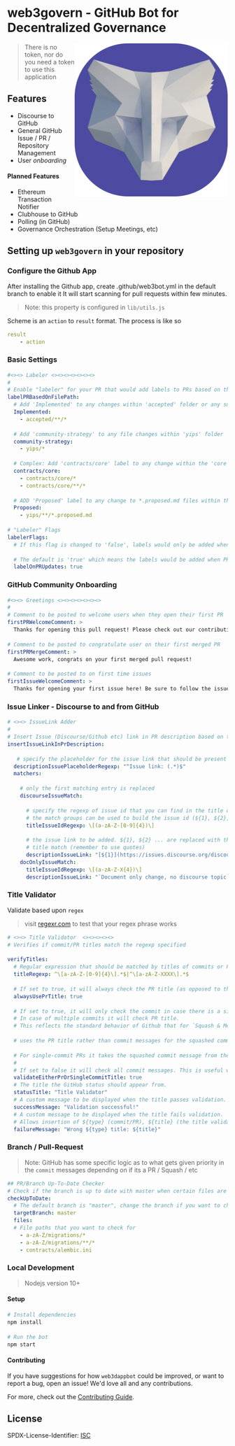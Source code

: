 # web3govern - GitHub Bot for Decentralized Governance

<img src="assets/icon.png" width="350" align="right">

> There is no token, nor do you need a token to use this application

## Features

* Discourse to GitHub
* General GitHub Issue / PR / Repository Management
* User *onboarding* 

#### Planned Features 

* Ethereum Transaction Notifier
* Clubhouse to GitHub
* Polling (in GitHub)
* Governance Orchestration (Setup Meetings, etc)

## Setting up `web3govern` in your repository

### Configure the Github App

After installing the Github app, create .github/web3bot.yml in the default branch to enable it
It will start scanning for pull requests within few minutes.


> Note: this property is configured in `lib/utils.js`

Scheme is an `action` to `result` format. The process is like so
```yaml
result
    - action
```

### Basic Settings

```yaml
#<><> Labeler <><><><><><><>
#
# Enable "labeler" for your PR that would add labels to PRs based on the paths that are modified in the PR.
labelPRBasedOnFilePath:
  # Add 'Implemented' to any changes within 'accepted' folder or any sub-folders
  Implemented:
    - accepted/**/*

  # Add 'community-strategy' to any file changes within 'yips' folder
  community-strategy:
    - yips/*

  # Complex: Add 'contracts/core' label to any change within the 'core' package
  contracts/core:
    - contracts/core/*
    - contracts/core/**/*  

  # ADD 'Proposed' label to any change to *.proposed.md files within the source dir
  Proposed:
    - yips/**/*.proposed.md

# "Labeler" Flags
labelerFlags:
  # If this flag is changed to 'false', labels would only be added when the PR is first created and not when existing is updated

  # The default is 'true' which means the labels would be added when PR is updated even if they were removed by the user   
  labelOnPRUpdates: true
```

### GitHub Community Onboarding

```yaml
#<><> Greetings <><><><><><><>
#
# Comment to be posted to welcome users when they open their first PR
firstPRWelcomeComment: >
  Thanks for opening this pull request! Please check out our contributing guidelines.

# Comment to be posted to congratulate user on their first merged PR
firstPRMergeComment: >
  Awesome work, congrats on your first merged pull request!

# Comment to be posted to on first time issues
firstIssueWelcomeComment: >
  Thanks for opening your first issue here! Be sure to follow the issue template!
```

### Issue Linker - Discourse to and from GitHub

```yaml
# <><> IssueLink Adder
#
# Insert Issue (Discourse/Github etc) link in PR description based on the Issue ID in PR title.
insertIssueLinkInPrDescription:

   # specify the placeholder for the issue link that should be present in the description
  descriptionIssuePlaceholderRegexp: "^Issue link: (.*)$"
  matchers:

    # only the first matching entry is replaced
    discourseIssueMatch:

      # specify the regexp of issue id that you can find in the title of the PR
      # the match groups can be used to build the issue id (${1}, ${2}, etc.).
      titleIssueIdRegexp: \[(a-zA-Z-[0-9]{4})\]

      # the issue link to be added. ${1}, ${2} ... are replaced with the match groups from the
      # title match (remember to use quotes)
      descriptionIssueLink: "[${1}](https://issues.discourse.org/discourse/browse/${1}/)"
    docOnlyIssueMatch:
      titleIssueIdRegexp: \[(a-zA-Z-X{4})\]
      descriptionIssueLink: "`Document only change, no discourse topic`"
```

### Title Validator

Validate based upon `regex` 

> visit [regexr.com](https://regexr.com/) to test that your regex phrase works

```yaml
# <><> Title Validator  <><><><><>
# Verifies if commit/PR titles match the regexp specified

verifyTitles:
  # Regular expression that should be matched by titles of commits or PR
  titleRegexp: ^\[a-zA-Z-[0-9]{4}\].*$|^\[a-zA-Z-XXXX\].*$

  # If set to true, it will always check the PR title (as opposed to the individual commits).
  alwaysUsePrTitle: true

  # If set to true, it will only check the commit in case there is a single commit.
  # In case of multiple commits it will check PR title.
  # This reflects the standard behavior of Github that for `Squash & Merge` GitHub

  # uses the PR title rather than commit messages for the squashed commit 

  # For single-commit PRs it takes the squashed commit message from the commit as expected.
  #
  # If set to false it will check all commit messages. This is useful when you do not squash commits at merge.
  validateEitherPrOrSingleCommitTitle: true
  # The title the GitHub status should appear from.
  statusTitle: "Title Validator"
  # A custom message to be displayed when the title passes validation.
  successMessage: "Validation successful!"
  # A custom message to be displayed when the title fails validation.
  # Allows insertion of ${type} (commit/PR), ${title} (the title validated) and ${regex} (the titleRegexp above).
  failureMessage: "Wrong ${type} title: ${title}"
```

### Branch / Pull-Request

> Note: GitHub has some specific logic as to what gets given priority in the `commit` messages depending on if its a PR / Squash / etc

```yaml
## PR/Branch Up-To-Date Checker 
# Check if the branch is up to date with master when certain files are modified
checkUpToDate:
  # The default branch is "master", change the branch if you want to check against a different target branch  
  targetBranch: master
  files:
  # File paths that you want to check for
    - a-zA-Z/migrations/*
    - a-zA-Z/migrations/**/*
    - contracts/alembic.ini
```

### Local Development

> Nodejs version 10+

#### Setup

```sh
# Install dependencies
npm install

# Run the bot
npm start
```

#### Contributing

If you have suggestions for how `web3dappbot` could be improved, or want to report a bug, open an issue! We'd love all and any contributions.

For more, check out the [Contributing Guide](CONTRIBUTING.md).

## License

SPDX-License-Identifier:  [ISC](LICENSE)
